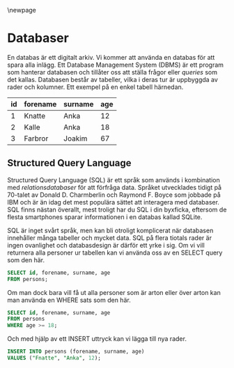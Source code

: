 ﻿\newpage

# Databaser

En databas är ett digitalt arkiv. Vi kommer att använda en databas för att spara alla inlägg. Ett Database Management System (DBMS) är ett program som hanterar databasen och tillåter oss att ställa frågor eller *queries* som det kallas. Databasen består av tabeller, vilka i deras tur är uppbyggda av rader och kolumner. Ett exempel på en enkel tabell härnedan.


| id  | forename      | surname       | age |
|-----|---------------|---------------|-----|
| 1   | Knatte        | Anka          | 12  |
| 2   | Kalle         | Anka          | 18  |
| 3   | Farbror       | Joakim        | 67  |


## Structured Query Language

Structured Query Language (SQL) är ett språk som används i kombination med *relationsdatabaser* för att förfråga data. Språket utvecklades tidigt på 70-talet av Donald D. Charmberlin och Raymond F. Boyce som jobbade på IBM och är än idag det mest populära sättet att interagera med databaser. SQL finns nästan överallt, mest troligt har du SQL i din byxficka, eftersom de flesta smartphones sparar informationen i en databas kallad SQLite.

SQL är inget svårt språk, men kan bli otroligt komplicerat när databasen innehåller många tabeller och mycket data. SQL på flera tiotals rader är ingen ovanlighet och databasdesign är därför ett yrke i sig. Om vi vill returnera alla personer ur tabellen kan vi använda oss av en SELECT query som den här.

```sql
SELECT id, forename, surname, age
FROM persons;
```

Om man dock bara vill få ut alla personer som är arton eller över arton kan man använda en WHERE sats som den här.

```sql
SELECT id, forename, surname, age
FROM persons
WHERE age >= 18;
```

Och med hjälp av ett INSERT uttryck kan vi lägga till nya rader.

```sql
INSERT INTO persons (forename, surname, age)
VALUES ("Fnatte", "Anka", 12);
```
